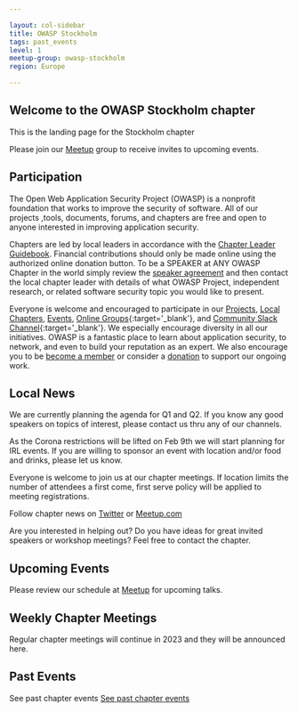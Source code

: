 ```yaml
---

layout: col-sidebar
title: OWASP Stockholm
tags: past_events
level: 1
meetup-group: owasp-stockholm
region: Europe

---
```

## Welcome to the OWASP Stockholm chapter
This is the landing page for the Stockholm chapter

Please join our [Meetup](https://www.meetup.com/owasp-stockholm/) group to receive invites to upcoming events.

## Participation
The Open Web Application Security Project (OWASP) is a nonprofit foundation that works to improve the security of software. All of our projects ,tools, documents, forums, and chapters are free and open to anyone interested in improving application security. 

Chapters are led by local leaders in accordance with the [Chapter Leader Guidebook](/www-policy/guidebook/chapter-leader). Financial contributions should only be made online using the authorized online donation button. To be a SPEAKER at ANY OWASP Chapter in the world simply review the [speaker agreement](/www-policy/legal/speaker-agreement) and then contact the local chapter leader with details of what OWASP Project, independent research, or related software security topic you would like to present.

Everyone is welcome and encouraged to participate in our [Projects](/projects), [Local Chapters](/chapters), [Events](/events), [Online Groups](https://groups.google.com/a/owasp.com/){:target='_blank'}, and [Community Slack Channel](https://owasp.slack.com/){:target='_blank'}. We especially encourage diversity in all our initiatives. OWASP is a fantastic place to learn about application security, to network, and even to build your reputation as an expert. We also encourage you to be [become a member](/membership) or consider a [donation](/donate) to support our ongoing work.

## Local News
We are currently planning the agenda for Q1 and Q2. If you know any good speakers on topics of interest, please contact us thru any of our channels. 

As the Corona restrictions will be lifted on Feb 9th we will start planning for IRL events. If you are willing to sponsor an event with location and/or food and drinks, please let us know.

Everyone is welcome to join us at our chapter meetings. If location limits the number of attendees a first come, first serve policy will be applied to meeting registrations.

Follow chapter news on [Twitter](https://twitter.com/owaspstockholm) or [Meetup.com](https://www.meetup.com/OWASP-Stockholm)

Are you interested in helping out? Do you have ideas for great invited
speakers or workshop meetings? Feel free to contact the chapter.

## Upcoming Events
Please review our schedule at [Meetup](https://www.meetup.com/owasp-stockholm/) for upcoming talks.

## Weekly Chapter Meetings
Regular chapter meetings will continue in 2023 and they will be announced here. 

## Past Events
See past chapter events
[See past chapter events](https://owasp.org/www-chapter-stockholm/past_events.html)
